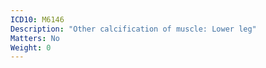 ```yaml
---
ICD10: M6146
Description: "Other calcification of muscle: Lower leg"
Matters: No
Weight: 0
---
```



